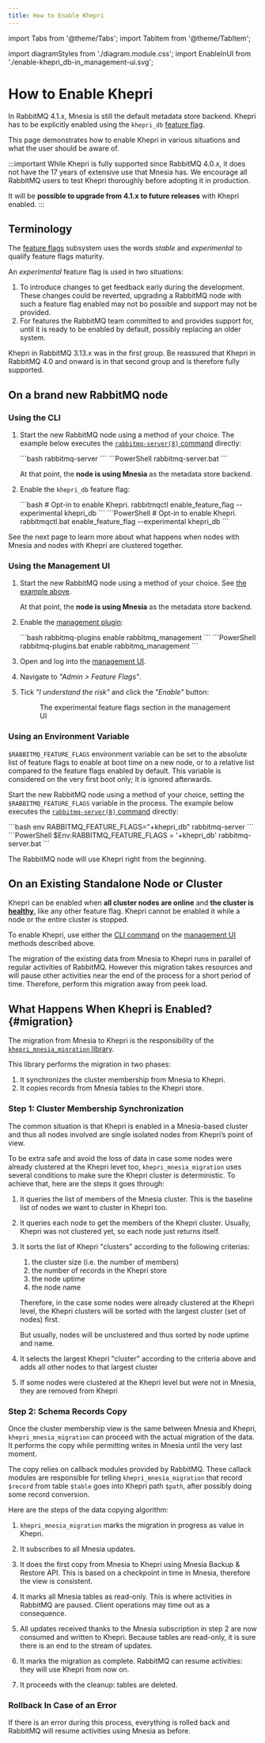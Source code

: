 ```yaml
---
title: How to Enable Khepri
---
```


import Tabs from '@theme/Tabs';
import TabItem from '@theme/TabItem';

import diagramStyles from './diagram.module.css';
import EnableInUI from './enable-khepri_db-in_management-ui.svg';

# How to Enable Khepri

In RabbitMQ 4.1.x, Mnesia is still the default metadata store backend. Khepri
has to be explicitly enabled using the `khepri_db` [feature
flag](../feature-flags).

This page demonstrates how to enable Khepri in various situations and what the
user should be aware of.

:::important
While Khepri is fully supported since RabbitMQ 4.0.x, it does not have the 17
years of extensive use that Mnesia has. We encourage all RabbitMQ users to test
Khepri thoroughly before adopting it in production.

It will be **possible to upgrade from 4.1.x to future releases** with Khepri
enabled.
:::

## Terminology

The [feature flags](../feature-flags) subsystem uses the words *stable* and
*experimental* to qualify feature flags maturity.

An *experimental* feature flag is used in two situations:

1. To introduce changes to get feedback early during the development. These
   changes could be reverted, upgrading a RabbitMQ node with such a feature
   flag enabled may not bo possible and support may not be provided.
2. For features the RabbitMQ team committed to and provides support for, until
   it is ready to be enabled by default, possibly replacing an older system.

Khepri in RabbitMQ 3.13.x was in the first group. Be reassured that Khepri in
RabbitMQ 4.0 and onward is in that second group and is therefore fully
supported.

## On a brand new RabbitMQ node

### Using the CLI

1.  Start the new RabbitMQ node using a method of your choice. The example
    below executes the [`rabbitmq-server(8)`
    command](../man/rabbitmq-server.8) directly:

    <Tabs groupId="shell-specific">
    <TabItem value="bash" label="bash" default>
    ```bash
    rabbitmq-server
    ```
    </TabItem>
    <TabItem value="PowerShell" label="PowerShell">
    ```PowerShell
    rabbitmq-server.bat
    ```
    </TabItem>
    </Tabs>

    At that point, the **node is using Mnesia** as the metadata store backend.

2.  Enable the `khepri_db` feature flag:

    <Tabs groupId="shell-specific">
    <TabItem value="bash" label="bash" default>
    ```bash
    # Opt-in to enable Khepri.
    rabbitmqctl enable_feature_flag --experimental khepri_db
    ```
    </TabItem>
    <TabItem value="PowerShell" label="PowerShell">
    ```PowerShell
    # Opt-in to enable Khepri.
    rabbitmqctl.bat enable_feature_flag --experimental khepri_db
    ```
    </TabItem>
    </Tabs>

See the next page to learn more about what happens when nodes with Mnesia and
nodes with Khepri are clustered together.

### Using the Management UI

1.  Start the new RabbitMQ node using a method of your choice. See [the
    example above](#using-the-cli).

    At that point, the **node is using Mnesia** as the metadata store backend.

2.  Enable the [management plugin](../management):

    <Tabs groupId="shell-specific">
    <TabItem value="bash" label="bash" default>
    ```bash
    rabbitmq-plugins enable rabbitmq_management
    ```
    </TabItem>
    <TabItem value="PowerShell" label="PowerShell">
    ```PowerShell
    rabbitmq-plugins.bat enable rabbitmq_management
    ```
    </TabItem>
    </Tabs>

3.  Open and log into the [management UI](../management#usage-ui).

4.  Navigate to *"Admin > Feature Flags"*.

5.  Tick *"I understand the risk"* and click the *"Enable"* button:

    <figure className={diagramStyles.diagram}>
    <EnableInUI/>
    <figcaption>The experimental feature flags section in the management
    UI</figcaption>
    </figure>

### Using an Environment Variable

`$RABBITMQ_FEATURE_FLAGS` environment variable can be set to the absolute list
of feature flags to enable at boot time on a new node, or to a relative list
compared to the feature flags enabled by default. This variable is considered
on the very first boot only; it is ignored afterwards.

Start the new RabbitMQ node using a method of your choice, setting the
`$RABBITMQ_FEATURE_FLAGS` variable in the process. The example below executes
the [`rabbitmq-server(8)` command](../man/rabbitmq-server.8) directly:

<Tabs groupId="shell-specific">
<TabItem value="bash" label="bash" default>
```bash
env RABBITMQ_FEATURE_FLAGS="+khepri_db" rabbitmq-server
```
</TabItem>
<TabItem value="PowerShell" label="PowerShell">
```PowerShell
$Env:RABBITMQ_FEATURE_FLAGS = '+khepri_db'
rabbitmq-server.bat
```
</TabItem>
</Tabs>

The RabbitMQ node will use Khepri right from the beginning.

## On an Existing Standalone Node or Cluster

Khepri can be enabled when **all cluster nodes are online** and **the cluster
is [healthy](../monitoring)**, like any other feature flag. Khepri cannot be
enabled it while a node or the entire cluster is stopped.

To enable Khepri, use either the [CLI command](#using-the-cli) on the
[management UI](#using-the-management-ui) methods described above.

The migration of the existing data from Mnesia to Khepri runs in parallel of
regular activities of RabbitMQ. However this migration takes resources and
will pause other activities near the end of the process for a short period of
time. Therefore, perform this migration away from peek load.

## What Happens When Khepri is Enabled? {#migration}

The migration from Mnesia to Khepri is the responsibility of the
[`khepri_mnesia_migration`
library](https://rabbitmq.github.io/khepri_mnesia_migration/).

This library performs the migration in two phases:

1. It synchronizes the cluster membership from Mnesia to Khepri.
2. It copies records from Mnesia tables to the Khepri store.

### Step 1: Cluster Membership Synchronization

The common situation is that Khepri is enabled in a Mnesia-based cluster and
thus all nodes involved are single isolated nodes from Khepri’s point of view.

To be extra safe and avoid the loss of data in case some nodes were already
clustered at the Khepri levet too, `khepri_mnesia_migration` uses several
conditions to make sure the Khepri cluster is deterministic. To achieve that,
here are the steps it goes through:

1.  It queries the list of members of the Mnesia cluster. This is the baseline
    list of nodes we want to cluster in Khepri too.

2.  It queries each node to get the members of the Khepri cluster. Usually,
    Khepri was not clustered yet, so each node just returns itself.

3.  It sorts the list of Khepri "clusters" according to the following
    criterias:

    1. the cluster size (i.e. the number of members)
    2. the number of records in the Khepri store
    3. the node uptime
    4. the node name

    Therefore, in the case some nodes were already clustered at the Khepri
    level, the Khepri clusters will be sorted with the largest cluster (set of
    nodes) first.

    But usually, nodes will be unclustered and thus sorted by node uptime and
    name.

4.  It selects the largest Khepri "cluster" according to the criteria above
    and adds all other nodes to that largest cluster

5.  If some nodes were clustered at the Khepri level but were not in Mnesia,
    they are removed from Khepri

### Step 2: Schema Records Copy

Once the cluster membership view is the same between Mnesia and Khepri,
`khepri_mnesia_migration` can proceed with the actual migration of the data.
It performs the copy while permitting writes in Mnesia until the very last
moment.

The copy relies on callback modules provided by RabbitMQ. These callack
modules are responsible for telling `khepri_mnesia_migration` that record
`$record` from table `$table` goes into Khepri path `$path`, after possibly
doing some record conversion.

Here are the steps of the data copying algorithm:

1.  `khepri_mnesia_migration` marks the migration in progress as value in
    Khepri.

2.  It subscribes to all Mnesia updates.

3.  It does the first copy from Mnesia to Khepri using Mnesia Backup & Restore
    API. This is based on a checkpoint in time in Mnesia, therefore the view
    is consistent.

4.  It marks all Mnesia tables as read-only. This is where activities in
    RabbitMQ are paused. Client operations may time out as a consequence.

5.  All updates received thanks to the Mnesia subscription in step 2 are now
    consumed and written to Khepri. Because tables are read-only, it is sure
    there is an end to the stream of updates.

6.  It marks the migration as complete. RabbitMQ can resume activities: they
    will use Khepri from now on.

7.  It proceeds with the cleanup: tables are deleted.

### Rollback In Case of an Error

If there is an error during this process, everything is rolled back and
RabbitMQ will resume activities using Mnesia as before.
